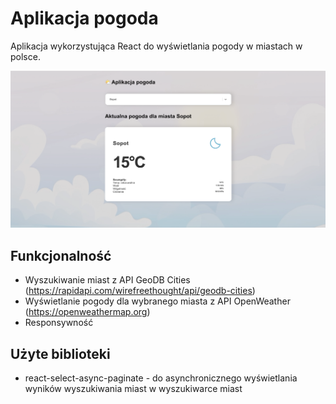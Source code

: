 # Aplikacja pogoda

Aplikacja wykorzystująca React do wyświetlania pogody w miastach w polsce.

![1717542493910](image/README/1717542493910.png)

## Funkcjonalność

* Wyszukiwanie miast z API GeoDB Cities (https://rapidapi.com/wirefreethought/api/geodb-cities)
* Wyświetlanie pogody dla wybranego miasta z API OpenWeather (https://openweathermap.org)
* Responsywność

## Użyte biblioteki

* react-select-async-paginate - do asynchronicznego wyświetlania wyników wyszukiwania miast w wyszukiwarce miast
